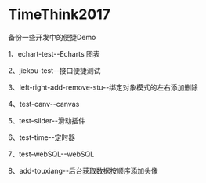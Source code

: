 # TimeThink2017

备份一些开发中的便捷Demo

1、echart-test--Echarts 图表

2、jiekou-test--接口便捷测试

3、left-right-add-remove-stu--绑定对象模式的左右添加删除

4、test-canv--canvas

5、test-silder--滑动插件

6、test-time--定时器

7、test-webSQL--webSQL

8、add-touxiang--后台获取数据按顺序添加头像

